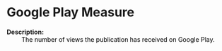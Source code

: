 <style>
@media (min-width: 980px) {
    .md-nav, .md-sidebar {
      display: none!important;
    }
}
</style>

# Google Play Measure

<div id="value-display"></div>
<strong>Description:</strong>
<div class="tile-1" style="text-align:center; color:black">
  The number of views the publication has received on Google Play.
</div>
<script>
document.getElementById('value-display').innerHTML = `
  <h2><strong>google-play/views/v1</strong></h2></br>
  <strong>Source <span class="tooltip"><i class="fa-solid fa-circle-info"></i> <span class="tooltiptext">Not all platforms use the same parameters to measure the same thing, so it is important to differentiate the platform we are collecting data from.</span></span> :</strong> Google Play </br>
  <strong>Type <span class="tooltip"><i class="fa-solid fa-circle-info"></i> <span class="tooltiptext">Not all measures represent the same event, some platforms report the number of people who accessed a publication (e.g. users, session), others the number of times a resource was seen (e.g. views). For clarity, each of the measures described here will include its type.</span></span> :</strong> views</br>
  <strong>Version <span class="tooltip"><i class="fa-solid fa-circle-info"></i> <span class="tooltiptext">Data providers and/or collectors may want to modify their definition of e.g. a view or a session. In order to ensure changes in these definitions are differentiated, we use versioning.</span></span> :</strong> 1
`;
</script>
